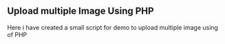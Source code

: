 ## Upload multiple Image Using PHP

Here i have created a small script for demo to upload multiple image using of PHP
